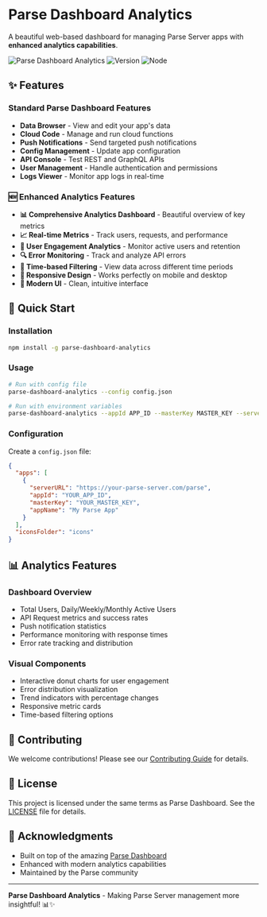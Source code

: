 # Parse Dashboard Analytics

A beautiful web-based dashboard for managing Parse Server apps with **enhanced analytics capabilities**.

![Parse Dashboard Analytics](https://img.shields.io/badge/Parse-Dashboard-blue)
![Version](https://img.shields.io/badge/version-1.0.0-green)
![Node](https://img.shields.io/badge/node-14%2B-brightgreen)

## ✨ Features

### Standard Parse Dashboard Features
- **Data Browser** - View and edit your app's data
- **Cloud Code** - Manage and run cloud functions  
- **Push Notifications** - Send targeted push notifications
- **Config Management** - Update app configuration
- **API Console** - Test REST and GraphQL APIs
- **User Management** - Handle authentication and permissions
- **Logs Viewer** - Monitor app logs in real-time

### 🆕 Enhanced Analytics Features
- **📊 Comprehensive Analytics Dashboard** - Beautiful overview of key metrics
- **📈 Real-time Metrics** - Track users, requests, and performance
- **🎯 User Engagement Analytics** - Monitor active users and retention
- **🔍 Error Monitoring** - Track and analyze API errors
- **📅 Time-based Filtering** - View data across different time periods
- **📱 Responsive Design** - Works perfectly on mobile and desktop
- **🎨 Modern UI** - Clean, intuitive interface

## 🚀 Quick Start

### Installation

```bash
npm install -g parse-dashboard-analytics
```

### Usage

```bash
# Run with config file
parse-dashboard-analytics --config config.json

# Run with environment variables
parse-dashboard-analytics --appId APP_ID --masterKey MASTER_KEY --serverURL https://your-parse-server.com/parse
```

### Configuration

Create a `config.json` file:

```json
{
  "apps": [
    {
      "serverURL": "https://your-parse-server.com/parse",
      "appId": "YOUR_APP_ID", 
      "masterKey": "YOUR_MASTER_KEY",
      "appName": "My Parse App"
    }
  ],
  "iconsFolder": "icons"
}
```

## 📊 Analytics Features

### Dashboard Overview
- Total Users, Daily/Weekly/Monthly Active Users
- API Request metrics and success rates
- Push notification statistics
- Performance monitoring with response times
- Error rate tracking and distribution

### Visual Components  
- Interactive donut charts for user engagement
- Error distribution visualization
- Trend indicators with percentage changes
- Responsive metric cards
- Time-based filtering options

## 🤝 Contributing

We welcome contributions! Please see our [Contributing Guide](CONTRIBUTING.md) for details.

## 📄 License

This project is licensed under the same terms as Parse Dashboard. See the [LICENSE](LICENSE) file for details.

## 🙏 Acknowledgments

- Built on top of the amazing [Parse Dashboard](https://github.com/parse-community/parse-dashboard)
- Enhanced with modern analytics capabilities
- Maintained by the Parse community

---

**Parse Dashboard Analytics** - Making Parse Server management more insightful! 📊✨
